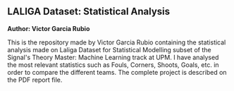 ## LALIGA Dataset: Statistical Analysis
**Author: Victor Garcia Rubio**

This is the repository made by Victor Garcia Rubio containing the statistical analysis made on Laliga Dataset for Statistical Modelling subset of the Signal's Theory Master: Machine Learning track at UPM. 
I have analysed the most relevant statistics such as Fouls, Corners, Shoots, Goals, etc. in order to compare the different teams.
The complete project is described on the PDF report file.
